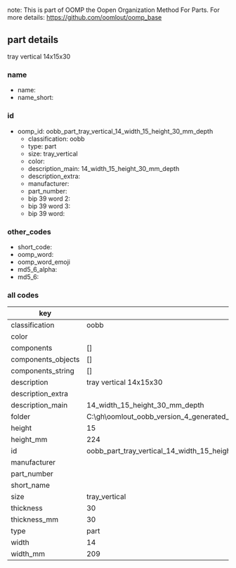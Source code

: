 #   

note: This is part of OOMP the Oopen Organization Method For Parts. For more details: https://github.com/oomlout/oomp_base

##  part details



tray vertical 14x15x30

### name
* name: 
* name_short: 
### id
* oomp_id: oobb_part_tray_vertical_14_width_15_height_30_mm_depth
  * classification: oobb
  * type: part
  * size: tray_vertical
  * color: 
  * description_main: 14_width_15_height_30_mm_depth
  * description_extra: 
  * manufacturer: 
  * part_number: 
  * bip 39 word 2: 
  * bip 39 word 3: 
  * bip 39 word: 

### other_codes
* short_code: 
* oomp_word: 
* oomp_word_emoji 
* md5_6_alpha: 
* md5_6: 









### all codes 
| key | value |  
| --- | --- |  
| classification | oobb |  
| color |  |  
| components | [] |  
| components_objects | [] |  
| components_string | [] |  
| description | tray vertical 14x15x30 |  
| description_extra |  |  
| description_main | 14_width_15_height_30_mm_depth |  
| folder | C:\gh\oomlout_oobb_version_4_generated_parts\things\oobb_part_tray_vertical_14_width_15_height_30_mm_depth |  
| height | 15 |  
| height_mm | 224 |  
| id | oobb_part_tray_vertical_14_width_15_height_30_mm_depth |  
| manufacturer |  |  
| part_number |  |  
| short_name |  |  
| size | tray_vertical |  
| thickness | 30 |  
| thickness_mm | 30 |  
| type | part |  
| width | 14 |  
| width_mm | 209 |  
